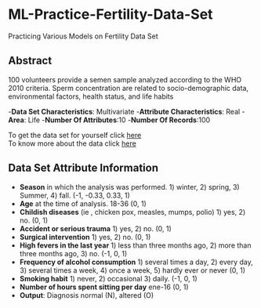 # ML-Practice-Fertility-Data-Set
Practicing Various Models on Fertility Data Set

## Abstract ##

100 volunteers provide a semen sample analyzed according to the WHO 2010 criteria. Sperm concentration are related to socio-demographic data, environmental factors, health status, and life habits

-**Data Set Characteristics**: Multivariate
-**Attribute Characteristics**: Real
-**Area**: Life
-**Number Of Attributes**:10
-**Number Of Records**:100

To get the data set for yourself click [here](https://archive.ics.uci.edu/ml/machine-learning-databases/00244/)<br/>To know more about the data click [here](https://archive.ics.uci.edu/ml/datasets/Fertility)

## Data Set Attribute Information ##

- **Season** in which the analysis was performed. 1) winter, 2) spring, 3) Summer, 4) fall. (-1, -0.33, 0.33, 1)
- **Age** at the time of analysis. 18-36 (0, 1)
- **Childish diseases** (ie , chicken pox, measles, mumps, polio) 1) yes, 2) no. (0, 1)
- **Accident or serious trauma** 1) yes, 2) no. (0, 1)
- **Surgical intervention** 1) yes, 2) no. (0, 1)
- **High fevers in the last year** 1) less than three months ago, 2) more than three months ago, 3) no. (-1, 0, 1)
- **Frequency of alcohol consumption** 1) several times a day, 2) every day, 3) several times a week, 4) once a week, 5) hardly ever       or never (0, 1)
- **Smoking habit** 1) never, 2) occasional 3) daily. (-1, 0, 1)
- **Number of hours spent sitting per day** ene-16 (0, 1)
- **Output**: Diagnosis normal (N), altered (O)

